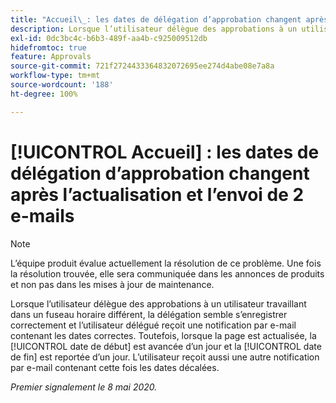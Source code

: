 ```yaml
---
title: "Accueil\_: les dates de délégation d’approbation changent après l’actualisation et l’envoi de 2 e-mails"
description: Lorsque l’utilisateur délègue des approbations à un utilisateur travaillant dans un fuseau horaire différent, la délégation semble s’enregistrer correctement et l’utilisateur délégué reçoit une notification par e-mail contenant les dates correctes. Toutefois, lorsque la page est actualisée, la date de début est avancée d’un jour et la date de fin est reportée d’un jour. L’utilisateur reçoit aussi une autre notification par e-mail contenant cette fois les dates décalées.
exl-id: 0dc3bc4c-b6b3-489f-aa4b-c925009512db
hidefromtoc: true
feature: Approvals
source-git-commit: 721f2724433364832072695ee274d4abe08e7a8a
workflow-type: tm+mt
source-wordcount: '188'
ht-degree: 100%

---
```


# [!UICONTROL Accueil] : les dates de délégation d’approbation changent après l’actualisation et l’envoi de 2 e-mails

>[!NOTE]
>
>L’équipe produit évalue actuellement la résolution de ce problème. Une fois la résolution trouvée, elle sera communiquée dans les annonces de produits et non pas dans les mises à jour de maintenance.

Lorsque l’utilisateur délègue des approbations à un utilisateur travaillant dans un fuseau horaire différent, la délégation semble s’enregistrer correctement et l’utilisateur délégué reçoit une notification par e-mail contenant les dates correctes. Toutefois, lorsque la page est actualisée, la [!UICONTROL date de début] est avancée d’un jour et la [!UICONTROL date de fin] est reportée d’un jour. L’utilisateur reçoit aussi une autre notification par e-mail contenant cette fois les dates décalées.


_Premier signalement le 8 mai 2020._
